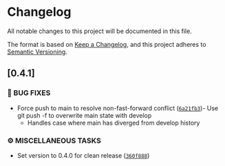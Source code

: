 # Changelog

All notable changes to this project will be documented in this file.

The format is based on [Keep a Changelog](https://keepachangelog.com/en/1.0.0/),
and this project adheres to [Semantic Versioning](https://semver.org/spec/v2.0.0.html).
## [0.4.1]

### <!-- 1 -->🐛 BUG FIXES

- Force push to main to resolve non-fast-forward conflict ([`6a21fb3`](https://github.com/zenyr/mcp-pty/commit/6a21fb3f22dc5e41a9750383c3c792ec5fc826f2))- Use git push -f to overwrite main state with develop
    - Handles case where main has diverged from develop history


### <!-- 7 -->⚙️ MISCELLANEOUS TASKS

- Set version to 0.4.0 for clean release ([`360f888`](https://github.com/zenyr/mcp-pty/commit/360f888b609f62b8c81bc82276a1f6e6d326cc89))


